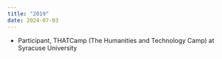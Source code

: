 ```yaml
---
title: "2019"
date: 2024-07-03
---
```

- Participant, THATCamp (The Humanities and Technology Camp) at Syracuse University
   
